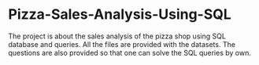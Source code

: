 # Pizza-Sales-Analysis-Using-SQL

The project is about the sales analysis of the pizza shop using SQL database and queries.
All the files are provided with the datasets. The questions are also provided so that one can solve the SQL queries by own.
